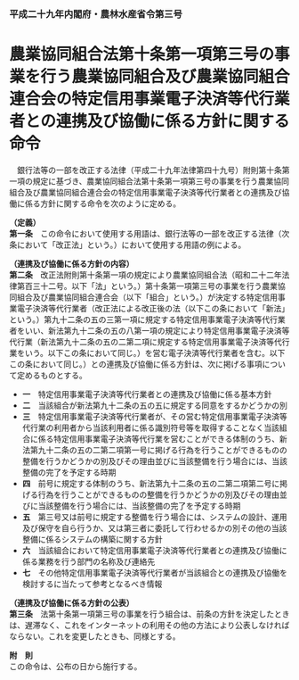 ### 平成二十九年内閣府・農林水産省令第三号  
# 農業協同組合法第十条第一項第三号の事業を行う農業協同組合及び農業協同組合連合会の特定信用事業電子決済等代行業者との連携及び協働に係る方針に関する命令  
　銀行法等の一部を改正する法律（平成二十九年法律第四十九号）附則第十条第一項の規定に基づき、農業協同組合法第十条第一項第三号の事業を行う農業協同組合及び農業協同組合連合会の特定信用事業電子決済等代行業者との連携及び協働に係る方針に関する命令を次のように定める。  
  
**（定義）**  
**第一条**　この命令において使用する用語は、銀行法等の一部を改正する法律（次条において「改正法」という。）において使用する用語の例による。  
  
**（連携及び協働に係る方針の内容）**  
**第二条**　改正法附則第十条第一項の規定により農業協同組合法（昭和二十二年法律第百三十二号。以下「法」という。）第十条第一項第三号の事業を行う農業協同組合及び農業協同組合連合会（以下「組合」という。）が決定する特定信用事業電子決済等代行業者（改正法による改正後の法（以下この条において「新法」という。）第九十二条の五の三第一項に規定する特定信用事業電子決済等代行業者をいい、新法第九十二条の五の八第一項の規定により特定信用事業電子決済等代行業（新法第九十二条の五の二第二項に規定する特定信用事業電子決済等代行業をいう。以下この条において同じ。）を営む電子決済等代行業者を含む。以下この条において同じ。）との連携及び協働に係る方針は、次に掲げる事項について定めるものとする。  
* **一**　特定信用事業電子決済等代行業者との連携及び協働に係る基本方針  
* **二**　当該組合が新法第九十二条の五の五に規定する同意をするかどうかの別  
* **三**　特定信用事業電子決済等代行業者が、その営む特定信用事業電子決済等代行業の利用者から当該利用者に係る識別符号等を取得することなく当該組合に係る特定信用事業電子決済等代行業を営むことができる体制のうち、新法第九十二条の五の二第二項第一号に掲げる行為を行うことができるものの整備を行うかどうかの別及びその理由並びに当該整備を行う場合には、当該整備の完了を予定する時期  
* **四**　前号に規定する体制のうち、新法第九十二条の五の二第二項第二号に掲げる行為を行うことができるものの整備を行うかどうかの別及びその理由並びに当該整備を行う場合には、当該整備の完了を予定する時期  
* **五**　第三号又は前号に規定する整備を行う場合には、システムの設計、運用及び保守を自ら行うか、又は第三者に委託して行わせるかの別その他の当該整備に係るシステムの構築に関する方針  
* **六**　当該組合において特定信用事業電子決済等代行業者との連携及び協働に係る業務を行う部門の名称及び連絡先  
* **七**　その他特定信用事業電子決済等代行業者が当該組合との連携及び協働を検討するに当たって参考となるべき情報  
  
**（連携及び協働に係る方針の公表）**  
**第三条**　法第十条第一項第三号の事業を行う組合は、前条の方針を決定したときは、遅滞なく、これをインターネットの利用その他の方法により公表しなければならない。これを変更したときも、同様とする。  
  
**附　則**  
この命令は、公布の日から施行する。  
  

